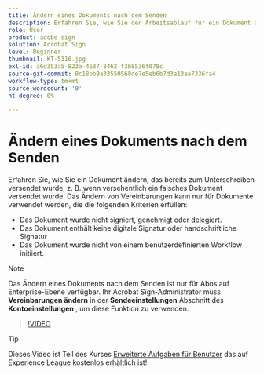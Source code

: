 ```yaml
---
title: Ändern eines Dokuments nach dem Senden
description: Erfahren Sie, wie Sie den Arbeitsablauf für ein Dokument ändern, das bereits in Bearbeitung ist.
role: User
product: adobe sign
solution: Acrobat Sign
level: Beginner
thumbnail: KT-5316.jpg
exl-id: a6d353a5-823a-4637-8462-f3b8536f078c
source-git-commit: 8c18bb9a33550568de7e5eb6b7d3a13aa7336fa4
workflow-type: tm+mt
source-wordcount: '0'
ht-degree: 0%

---
```


# Ändern eines Dokuments nach dem Senden

Erfahren Sie, wie Sie ein Dokument ändern, das bereits zum Unterschreiben versendet wurde, z. B. wenn versehentlich ein falsches Dokument versendet wurde. Das Ändern von Vereinbarungen kann nur für Dokumente verwendet werden, die die folgenden Kriterien erfüllen:

* Das Dokument wurde nicht signiert, genehmigt oder delegiert.
* Das Dokument enthält keine digitale Signatur oder handschriftliche Signatur
* Das Dokument wurde nicht von einem benutzerdefinierten Workflow initiiert.


>[!NOTE]
>
>Das Ändern eines Dokuments nach dem Senden ist nur für Abos auf Enterprise-Ebene verfügbar. Ihr Acrobat Sign-Administrator muss **Vereinbarungen ändern** in der **Sendeeinstellungen** Abschnitt des **Kontoeinstellungen** , um diese Funktion zu verwenden.

>[!VIDEO](https://video.tv.adobe.com/v/342299?hidetitle=true)

>[!TIP]
>
>Dieses Video ist Teil des Kurses [Erweiterte Aufgaben für Benutzer](https://experienceleague.adobe.com/?recommended=Sign-U-1-2020.3) das auf Experience League kostenlos erhältlich ist!
